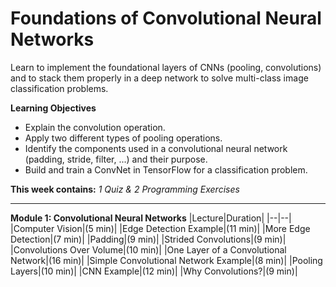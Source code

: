# Foundations of Convolutional Neural Networks

Learn to implement the foundational layers of CNNs (pooling, convolutions) and to stack them properly in a deep network to solve multi-class image classification problems.

**Learning Objectives**
* Explain the convolution operation.
* Apply two different types of pooling operations.
* Identify the components used in a convolutional neural network (padding, stride, filter, ...) and their purpose.
* Build and train a ConvNet in TensorFlow for a classification problem.

**This week contains:** *1 Quiz & 2 Programming Exercises*

----

**Module 1: Convolutional Neural Networks**
|Lecture|Duration|
|--|--|
|Computer Vision|(5 min)|
|Edge Detection Example|(11 min)|
|More Edge Detection|(7 min)|
|Padding|(9 min)|
|Strided Convolutions|(9 min)|
|Convolutions Over Volume|(10 min)|
|One Layer of a Convolutional Network|(16 min)|
|Simple Convolutional Network Example|(8 min)|
|Pooling Layers|(10 min)|
|CNN Example|(12 min)|
|Why Convolutions?|(9 min)|